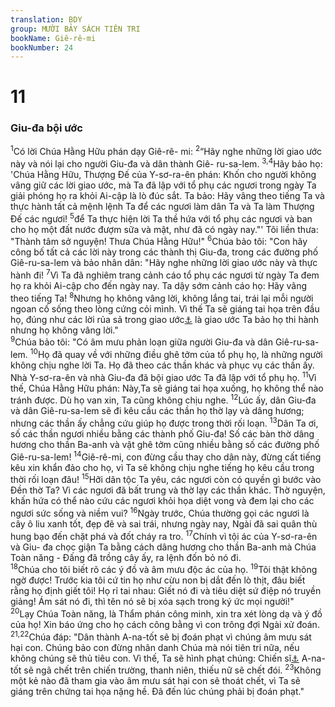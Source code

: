 ```yaml
---
translation: BDY
group: MƯỜI BẢY SÁCH TIÊN TRI
bookName: Giê-rê-mi 
bookNumber: 24
---
```


<div class="title"><h1>11</h1><h3>Giu-đa bội ước</h3></div>
<span class="verse gie_11_1"><sup>1</sup>Có lời Chúa Hằng Hữu phán dạy Giê-rê- mi: </span>
<span class="verse gie_11_2"><sup>2</sup>“Hãy nghe những lời giao ước này và nói lại cho người Giu-đa và dân thành Giê- ru-sa-lem. </span>
<span class="verse gie_11_3 gie_11_4"><sup>3,4</sup>Hãy bảo họ: &#39;Chúa Hằng Hữu, Thượng Đế của Y-sơ-ra-ên phán: Khốn cho người không vâng giữ các lời giao ước, mà Ta đã lập với tổ phụ các ngươi trong ngày Ta giải phóng họ ra khỏi Ai-cập là lò đúc sắt. Ta bảo: Hãy vâng theo tiếng Ta và thực hành tất cả mệnh lệnh Ta để các ngươi làm dân Ta và Ta làm Thượng Đế các ngươi! </span>
<span class="verse gie_11_5"><sup>5</sup>để Ta thực hiện lời Ta thề hứa với tổ phụ các ngươi và ban cho họ một đất nước đượm sữa và mật, như đã có ngày nay.&#34;&#39; Tôi liền thưa: &#34;Thành tâm sở nguyện! Thưa Chúa Hằng Hữu!&#34; </span>
<span class="verse gie_11_6"><sup>6</sup>Chúa bảo tôi: &#34;Con hãy công bố tất cả các lời này trong các thành thị Giu-đa, trong các đường phố Giê-ru-sa-lem và bảo nhân dân: &#34;Hãy nghe những lời giao ước này và thực hành đi! </span>
<span class="verse gie_11_7"><sup>7</sup>Vì Ta đã nghiêm trang cảnh cáo tổ phụ các ngươi từ ngày Ta đem họ ra khỏi Ai-cập cho đến ngày nay. Ta dậy sớm cảnh cáo họ: Hãy vâng theo tiếng Ta! </span>
<span class="verse gie_11_8"><sup>8</sup>Nhưng họ không vâng lời, không lắng tai, trái lại mỗi người ngoan cố sống theo lòng cứng cỏi mình. Vì thế Ta sẽ giáng tai họa trên đầu họ, đúng như các lời rủa sả trong giao ước<a href="#" data-toggle="tooltip" data-placement="bottom" title="xem Phục 28:1-68">⚓</a> là giao ước Ta bảo họ thi hành nhưng họ không vâng lời.&#34;<br/></span>
<span class="verse gie_11_9"><sup>9</sup>Chúa bảo tôi: &#34;Có âm mưu phản loạn giữa người Giu-đa và dân Giê-ru-sa-lem. </span>
<span class="verse gie_11_10"><sup>10</sup>Họ đã quay về với những điều ghê tởm của tổ phụ họ, là những người không chịu nghe lời Ta. Họ đã theo các thần khác và phục vụ các thần ấy. Nhà Y-sơ-ra-ên và nhà Giu-đa đã bội giao ước Ta đã lập với tổ phụ họ. </span>
<span class="verse gie_11_11"><sup>11</sup>Vì thế, Chúa Hằng Hữu phán: Này,Ta sẽ giáng tai họa xuống, họ không thể nào tránh được. Dù họ van xin, Ta cũng không chịu nghe. </span>
<span class="verse gie_11_12"><sup>12</sup>Lúc ấy, dân Giu-đa và dân Giê-ru-sa-lem sẽ đi kêu cầu các thần họ thờ lạy và dâng hương; nhưng các thần ấy chẳng cứu giúp họ được trong thời rối loạn. </span>
<span class="verse gie_11_13"><sup>13</sup>Dân Ta ơi, số các thần ngươi nhiều bằng các thành phố Giu-đa! Số các bàn thờ dâng hương cho thần Ba-anh và vật ghê tởm cũng nhiều bằng số các đường phố Giê-ru-sa-lem! </span>
<span class="verse gie_11_14"><sup>14</sup>Giê-rê-mi, con đừng cầu thay cho dân này, đừng cất tiếng kêu xin khẩn đảo cho họ, vì Ta sẽ không chịu nghe tiếng họ kêu cầu trong thời rối loạn đâu! </span>
<span class="verse gie_11_15"><sup>15</sup>Hỡi dân tộc Ta yêu, các ngươi còn có quyền gì bước vào Đền thờ Ta? Vì các ngươi đã bất trung và thờ lạy các thần khác. Thờ nguyện, khấn hứa có thể nào cứu các ngươi khỏi họa diệt vong và đem lại cho các ngươi sức sống và niềm vui? </span>
<span class="verse gie_11_16"><sup>16</sup>Ngày trước, Chúa thường gọi các ngươi là cây ô liu xanh tốt, đẹp đẽ và sai trái, nhưng ngày nay, Ngài đã sai quân thù hung bạo đến chặt phá và đốt cháy ra tro. </span>
<span class="verse gie_11_17"><sup>17</sup>Chính vì tội ác của Y-sơ-ra-ên và Giu- đa chọc giận Ta bằng cách dâng hương cho thần Ba-anh mà Chúa Toàn năng - Đấng đã trồng cây ấy, ra lệnh đốn bỏ nó đi.<br/></span>
<span class="verse gie_11_18"><sup>18</sup>Chúa cho tôi biết rõ các ý đồ và âm mưu độc ác của họ. </span>
<span class="verse gie_11_19"><sup>19</sup>Tôi thật không ngờ được! Trước kia tôi cứ tin họ như cừu non bị dắt đến lò thịt, đâu biết rằng họ định giết tôi! Họ rỉ tai nhau: Giết nó đi và tiêu diệt sứ điệp nó truyền giảng! Ám sát nó đi, thì tên nó sẽ bị xóa sạch trong ký ức mọi người!&#34;<br/></span>
<span class="verse gie_11_20"><sup>20</sup>Lạy Chúa Toàn năng, là Thẩm phán công minh, xin tra xét lòng dạ và ý đồ của họ! Xin báo ứng cho họ cách công bằng vì con trông đợi Ngài xử đoán.<br/></span>
<span class="verse gie_11_21 gie_11_22"><sup>21,22</sup>Chúa đáp: &#34;Dân thành A-na-tốt sẽ bị đoán phạt vì chúng âm mưu sát hại con. Chúng bảo con đừng nhân danh Chúa mà nói tiên tri nữa, nếu không chúng sẽ thủ tiêu con. Vì thế, Ta sẽ hình phạt chúng: Chiến sĩ<a href="#" data-toggle="tooltip" data-placement="bottom" title="Ctd thanh niên">⚓</a> A-na-tốt sẽ ngã chết trên chiến trường, thanh niên, thiếu nữ sẽ chết đói. </span>
<span class="verse gie_11_23"><sup>23</sup>Không một kẻ nào đã tham gia vào âm mưu sát hại con sẽ thoát chết, vì Ta sẽ giáng trên chứng tai họa nặng hề. Đã đến lúc chúng phải bị đoán phạt.&#34;</span>
